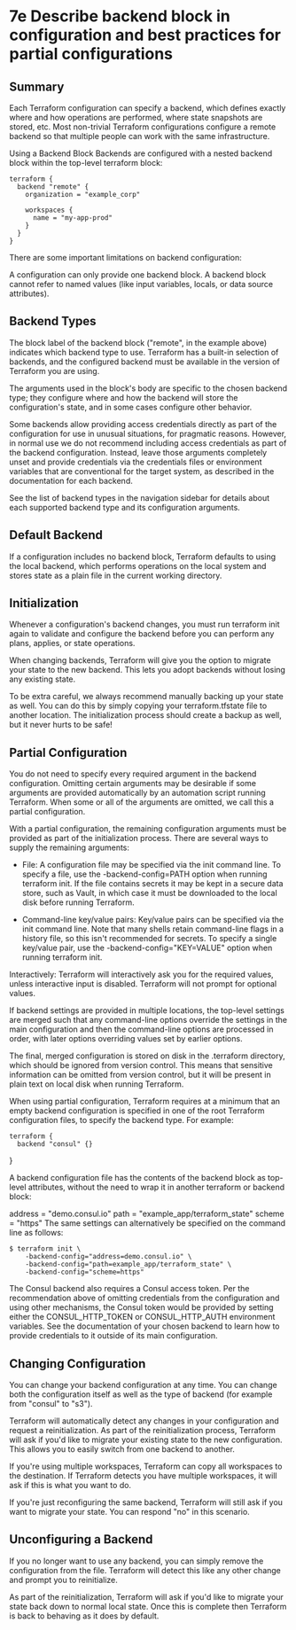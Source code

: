# 7e Describe backend block in configuration and best practices for partial configurations

## Summary

Each Terraform configuration can specify a backend, which defines exactly where and how operations are performed, where state snapshots are stored, etc. Most non-trivial Terraform configurations configure a remote backend so that multiple people can work with the same infrastructure.

Using a Backend Block
Backends are configured with a nested backend block within the top-level terraform block:

```
terraform {
  backend "remote" {
    organization = "example_corp"

    workspaces {
      name = "my-app-prod"
    }
  }
}
```

There are some important limitations on backend configuration:

A configuration can only provide one backend block.
A backend block cannot refer to named values (like input variables, locals, or data source attributes).

## Backend Types

The block label of the backend block ("remote", in the example above) indicates which backend type to use. Terraform has a built-in selection of backends, and the configured backend must be available in the version of Terraform you are using.

The arguments used in the block's body are specific to the chosen backend type; they configure where and how the backend will store the configuration's state, and in some cases configure other behavior.

Some backends allow providing access credentials directly as part of the configuration for use in unusual situations, for pragmatic reasons. However, in normal use we do not recommend including access credentials as part of the backend configuration. Instead, leave those arguments completely unset and provide credentials via the credentials files or environment variables that are conventional for the target system, as described in the documentation for each backend.

See the list of backend types in the navigation sidebar for details about each supported backend type and its configuration arguments.

## Default Backend

If a configuration includes no backend block, Terraform defaults to using the local backend, which performs operations on the local system and stores state as a plain file in the current working directory.

## Initialization

Whenever a configuration's backend changes, you must run terraform init again to validate and configure the backend before you can perform any plans, applies, or state operations.

When changing backends, Terraform will give you the option to migrate your state to the new backend. This lets you adopt backends without losing any existing state.

To be extra careful, we always recommend manually backing up your state as well. You can do this by simply copying your terraform.tfstate file to another location. The initialization process should create a backup as well, but it never hurts to be safe!

## Partial Configuration

You do not need to specify every required argument in the backend configuration. Omitting certain arguments may be desirable if some arguments are provided automatically by an automation script running Terraform. When some or all of the arguments are omitted, we call this a partial configuration.

With a partial configuration, the remaining configuration arguments must be provided as part of the initialization process. There are several ways to supply the remaining arguments:

* File: A configuration file may be specified via the init command line. To specify a file, use the -backend-config=PATH option when running terraform init. If the file contains secrets it may be kept in a secure data store, such as Vault, in which case it must be downloaded to the local disk before running Terraform.

* Command-line key/value pairs: Key/value pairs can be specified via the init command line. Note that many shells retain command-line flags in a history file, so this isn't recommended for secrets. To specify a single key/value pair, use the -backend-config="KEY=VALUE" option when running terraform init.

Interactively: Terraform will interactively ask you for the required values, unless interactive input is disabled. Terraform will not prompt for optional values.

If backend settings are provided in multiple locations, the top-level settings are merged such that any command-line options override the settings in the main configuration and then the command-line options are processed in order, with later options overriding values set by earlier options.

The final, merged configuration is stored on disk in the .terraform directory, which should be ignored from version control. This means that sensitive information can be omitted from version control, but it will be present in plain text on local disk when running Terraform.

When using partial configuration, Terraform requires at a minimum that an empty backend configuration is specified in one of the root Terraform configuration files, to specify the backend type. For example:

```
terraform {
  backend "consul" {}
```
}

A backend configuration file has the contents of the backend block as top-level attributes, without the need to wrap it in another terraform or backend block:

address = "demo.consul.io"
path    = "example_app/terraform_state"
scheme  = "https"
The same settings can alternatively be specified on the command line as follows:

```
$ terraform init \
    -backend-config="address=demo.consul.io" \
    -backend-config="path=example_app/terraform_state" \
    -backend-config="scheme=https"
```
The Consul backend also requires a Consul access token. Per the recommendation above of omitting credentials from the configuration and using other mechanisms, the Consul token would be provided by setting either the CONSUL_HTTP_TOKEN or CONSUL_HTTP_AUTH environment variables. See the documentation of your chosen backend to learn how to provide credentials to it outside of its main configuration.

## Changing Configuration

You can change your backend configuration at any time. You can change both the configuration itself as well as the type of backend (for example from "consul" to "s3").

Terraform will automatically detect any changes in your configuration and request a reinitialization. As part of the reinitialization process, Terraform will ask if you'd like to migrate your existing state to the new configuration. This allows you to easily switch from one backend to another.

If you're using multiple workspaces, Terraform can copy all workspaces to the destination. If Terraform detects you have multiple workspaces, it will ask if this is what you want to do.

If you're just reconfiguring the same backend, Terraform will still ask if you want to migrate your state. You can respond "no" in this scenario.

## Unconfiguring a Backend

If you no longer want to use any backend, you can simply remove the configuration from the file. Terraform will detect this like any other change and prompt you to reinitialize.

As part of the reinitialization, Terraform will ask if you'd like to migrate your state back down to normal local state. Once this is complete then Terraform is back to behaving as it does by default.
